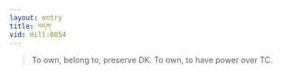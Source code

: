 ```yaml
---
layout: entry
title: བདག་
vid: Hill:0854
---
```

> To own, belong to, preserve DK\. To own, to have power over TC\.


